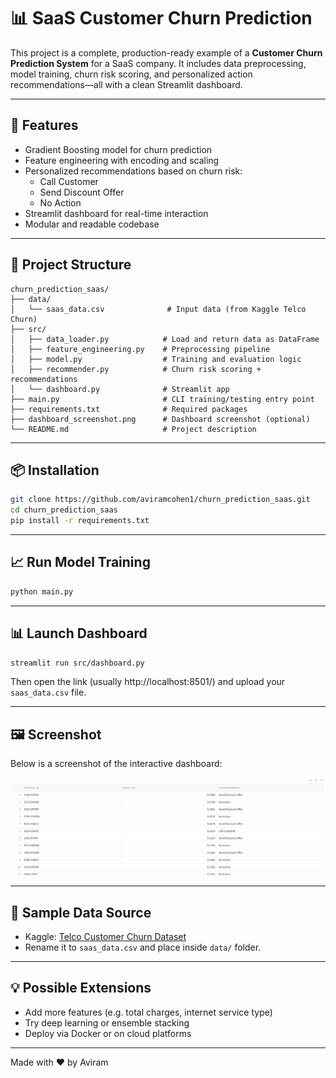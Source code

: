 # 📊 SaaS Customer Churn Prediction

This project is a complete, production-ready example of a **Customer Churn Prediction System** for a SaaS company. It includes data preprocessing, model training, churn risk scoring, and personalized action recommendations—all with a clean Streamlit dashboard.

---

## 🚀 Features
- Gradient Boosting model for churn prediction
- Feature engineering with encoding and scaling
- Personalized recommendations based on churn risk:
  - Call Customer
  - Send Discount Offer
  - No Action
- Streamlit dashboard for real-time interaction
- Modular and readable codebase

---

## 📁 Project Structure
```
churn_prediction_saas/
├── data/
│   └── saas_data.csv              # Input data (from Kaggle Telco Churn)
├── src/
│   ├── data_loader.py            # Load and return data as DataFrame
│   ├── feature_engineering.py    # Preprocessing pipeline
│   ├── model.py                  # Training and evaluation logic
│   ├── recommender.py            # Churn risk scoring + recommendations
│   └── dashboard.py              # Streamlit app
├── main.py                       # CLI training/testing entry point
├── requirements.txt              # Required packages
├── dashboard_screenshot.png      # Dashboard screenshot (optional)
└── README.md                     # Project description
```

---

## 📦 Installation
```bash
git clone https://github.com/aviramcohen1/churn_prediction_saas.git
cd churn_prediction_saas
pip install -r requirements.txt
```

---

## 📈 Run Model Training
```bash
python main.py
```

---

## 📊 Launch Dashboard
```bash
streamlit run src/dashboard.py
```

Then open the link (usually http://localhost:8501/) and upload your `saas_data.csv` file.

---

## 🖼 Screenshot
Below is a screenshot of the interactive dashboard:

![Dashboard Screenshot](dashboard_screenshot.png)

---

## 📄 Sample Data Source
- Kaggle: [Telco Customer Churn Dataset](https://www.kaggle.com/datasets/blastchar/telco-customer-churn)
- Rename it to `saas_data.csv` and place inside `data/` folder.

---

## 💡 Possible Extensions
- Add more features (e.g. total charges, internet service type)
- Try deep learning or ensemble stacking
- Deploy via Docker or on cloud platforms

---

Made with ❤️ by Aviram

